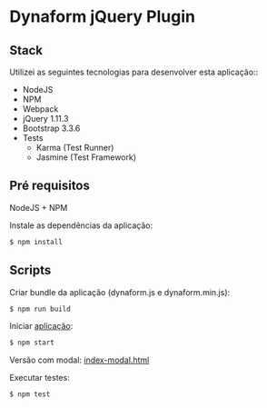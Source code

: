 Dynaform jQuery Plugin
===

Stack
---

Utilizei as seguintes tecnologias para desenvolver esta aplicação::

- NodeJS
- NPM
- Webpack
- jQuery 1.11.3
- Bootstrap 3.3.6
- Tests
  - Karma (Test Runner)
  - Jasmine (Test Framework)

Pré requisitos
---

NodeJS + NPM

Instale as dependências da aplicação:

```bash
$ npm install
```

Scripts
---

Criar bundle da aplicação (dynaform.js e dynaform.min.js):

```bash
$ npm run build
```

Iniciar [aplicação](http://localhost:3000):

```bash
$ npm start
```

Versão com modal: [index-modal.html](http://localhost:3000/index-modal.html)

Executar testes:

```bash
$ npm test
```
